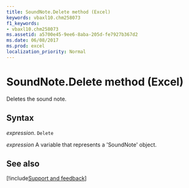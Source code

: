 ```yaml
---
title: SoundNote.Delete method (Excel)
keywords: vbaxl10.chm258073
f1_keywords:
- vbaxl10.chm258073
ms.assetid: a5700e45-9ee6-8aba-205d-fe7927b367d2
ms.date: 06/08/2017
ms.prod: excel
localization_priority: Normal
---
```



# SoundNote.Delete method (Excel)

Deletes the sound note.


## Syntax

_expression_. `Delete`

_expression_ A variable that represents a 'SoundNote' object.


## See also

[!include[Support and feedback](~/includes/feedback-boilerplate.md)]
